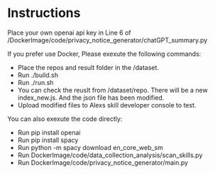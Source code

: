 # Instructions

Place your own openai api key in Line 6 of /DockerImage/code/privacy_notice_generator/chatGPT_summary.py

If you prefer use Docker, Please exexute the following commands:
* Place the repos and result folder in the /dataset.
* Run ./build.sh
* Run ./run.sh
* You can check the reuslt from /dataset/repo. There will be a new index_new.js. And the json file has been modified. 
* Upload modified files to Alexs skill developer console to test.

You can also exexute the code directly:
* Run pip install openai
* Run pip install spacy
* Run python -m spacy download en_core_web_sm
* Run DockerImage/code/data_collection_analysis/scan_skills.py
* Run DockerImage/code/privacy_notice_generator/main.py